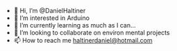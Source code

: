- 👋 Hi, I’m @DanielHaltiner
- 👀 I’m interested in Arduino
- 🌱 I’m currently learning as much as I can...
- 💞️ I’m looking to collaborate on environ mental projects
- 📫 How to reach me haltinerdaniel@hotmail.com

<!---
DanielHaltiner/DanielHaltiner is a ✨ special ✨ repository because its `README.md` (this file) appears on your GitHub profile.
You can click the Preview link to take a look at your changes.
--->
